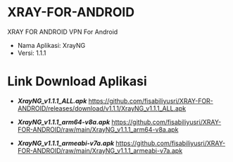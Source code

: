 # XRAY-FOR-ANDROID
XRAY FOR ANDROID
VPN For Android

- Nama Aplikasi: XrayNG
- Versi: 1.1.1

# Link Download Aplikasi
- ***XrayNG_v1.1.1_ALL.apk***
https://github.com/fisabiliyusri/XRAY-FOR-ANDROID/releases/download/v1.1.1/XrayNG_v1.1.1_ALL.apk

- ***XrayNG_v1.1.1_arm64-v8a.apk***
https://github.com/fisabiliyusri/XRAY-FOR-ANDROID/raw/main/XrayNG_v1.1.1_arm64-v8a.apk

- ***XrayNG_v1.1.1_armeabi-v7a.apk***
https://github.com/fisabiliyusri/XRAY-FOR-ANDROID/raw/main/XrayNG_v1.1.1_armeabi-v7a.apk



